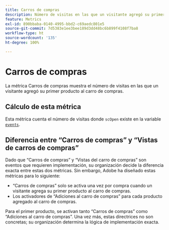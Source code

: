 ```yaml
---
title: Carros de compras
description: Número de visitas en las que un visitante agregó su primer producto al carro de compras.
feature: Metrics
exl-id: 890bbaba-0140-4995-bbd2-c69aedc801e5
source-git-commit: 7d5383e1ee3bee189d3dd48bc6b899f4108f7ba8
workflow-type: ht
source-wordcount: '135'
ht-degree: 100%

---
```


# Carros de compras

La métrica Carros de compras muestra el número de visitas en las que un visitante agregó su primer producto al carro de compras.

## Cálculo de esta métrica

Esta métrica cuenta el número de visitas donde `scOpen` existe en la variable [`events`](/help/implement/vars/page-vars/events/events-overview.md).

## Diferencia entre “Carros de compras” y “Vistas de carros de compras”

Dado que “Carros de compras” y “Vistas del carro de compras” son eventos que requieren implementación, su organización decide la diferencia exacta entre estas dos métricas. Sin embargo, Adobe ha diseñado estas métricas para lo siguiente:

* “Carros de compras” solo se activa una vez por compra cuando un visitante agrega su primer producto al carro de compras.
* Los activadores de “Adiciones al carro de compras” para cada producto agregado al carro de compras.

Para el primer producto, se activan tanto “Carros de compras” como “Adiciones al carro de compras”. Una vez más, estas directrices no son concretas; su organización determina la lógica de implementación exacta.
